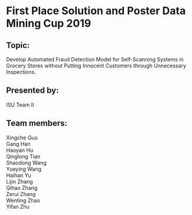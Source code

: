 # First Place Solution and Poster Data Mining Cup 2019

## Topic:
Develop Automated Fraud Detection Model for Self-Scanning Systems in Grocery Stores without Putting Innocent Customers through Unnecessary Inspections.

## Presented by: 
ISU Team II

## Team members: 
Xingche Guo  
Gang Han  
Haoyan Hu  
Qinglong Tian  
Shaodong Wang  
Yueying Wang  
Haihan Yu  
Lijin Zhang  
Qihao Zhang  
Zerui Zhang  
Wenting Zhao  
Yifan Zhu  
